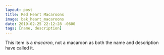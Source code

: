 ```yaml
---
layout: post
title: Red Heart Macaroons
image: bak_heart_macaroons
date: 2019-02-25 22:12:28 -0600
tags: [name, description]
---
```


This item is a _macaron_, not a macaroon as both the name and description have called it.
